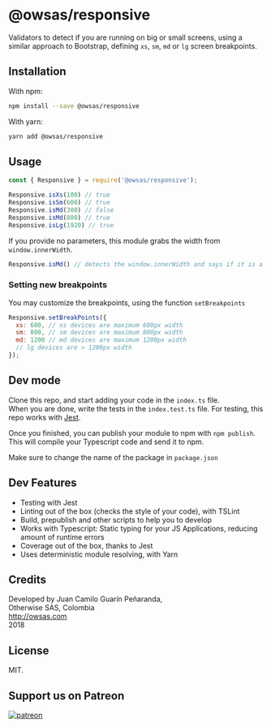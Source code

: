 # @owsas/responsive

Validators to detect if you are running on big or small screens, using a similar approach to Bootstrap, defining `xs`, `sm`, `md` or `lg` screen breakpoints.

## Installation
With npm:
```bash
npm install --save @owsas/responsive
```

With yarn:
```bash
yarn add @owsas/responsive
```

## Usage

```js
const { Responsive } = require('@owsas/responsive');

Responsive.isXs(100) // true
Responsive.isSm(600) // true
Responsive.isMd(300) // false
Responsive.isMd(800) // true
Responsive.isLg(1920) // true
```

If you provide no parameters, this module grabs the width from `window.innerWidth`.

```js
Responsive.isMd() // detects the window.innerWidth and says if it is a medium screen
```

### Setting new breakpoints
You may customize the breakpoints, using the function `setBreakpoints`

```js
Responsive.setBreakPoints({
  xs: 600, // xs devices are maximum 600px width
  sm: 800, // sm devices are maximum 800px width
  md: 1200 // md devices are maximum 1200px width
  // lg devices are > 1200px width
});
```


## Dev mode

Clone this repo, and start adding your code in the `index.ts` file.  
When you are done, write the tests in the `index.test.ts` file. For testing, this repo works with [Jest](https://facebook.github.io/jest/).

Once you finished, you can publish your module to npm with `npm publish`. This will compile your Typescript code
and send it to npm.

Make sure to change the name of the package in `package.json`

## Dev Features
* Testing with Jest
* Linting out of the box (checks the style of your code), with TSLint
* Build, prepublish and other scripts to help you to develop
* Works with Typescript: Static typing for your JS Applications, reducing amount of runtime errors
* Coverage out of the box, thanks to Jest
* Uses deterministic module resolving, with Yarn

## Credits

Developed by Juan Camilo Guarín Peñaranda,  
Otherwise SAS, Colombia    
http://owsas.com  
2018

## License 

MIT.

## Support us on Patreon
[![patreon](./repo/patreon.png)](https://patreon.com/owsas)
